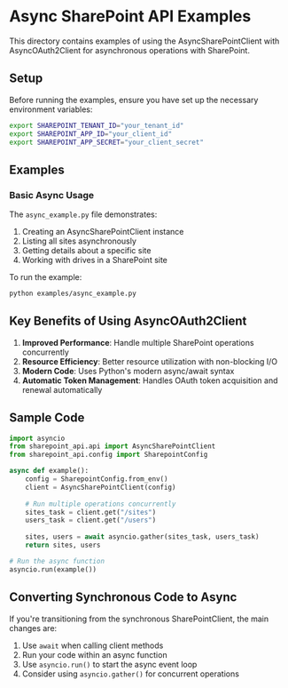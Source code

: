 # Async SharePoint API Examples

This directory contains examples of using the AsyncSharePointClient with AsyncOAuth2Client for asynchronous operations with SharePoint.

## Setup

Before running the examples, ensure you have set up the necessary environment variables:

```bash
export SHAREPOINT_TENANT_ID="your_tenant_id"
export SHAREPOINT_APP_ID="your_client_id"
export SHAREPOINT_APP_SECRET="your_client_secret"
```

## Examples

### Basic Async Usage

The `async_example.py` file demonstrates:

1. Creating an AsyncSharePointClient instance
2. Listing all sites asynchronously
3. Getting details about a specific site
4. Working with drives in a SharePoint site

To run the example:

```bash
python examples/async_example.py
```

## Key Benefits of Using AsyncOAuth2Client

1. **Improved Performance**: Handle multiple SharePoint operations concurrently
2. **Resource Efficiency**: Better resource utilization with non-blocking I/O
3. **Modern Code**: Uses Python's modern async/await syntax
4. **Automatic Token Management**: Handles OAuth token acquisition and renewal automatically

## Sample Code

```python
import asyncio
from sharepoint_api.api import AsyncSharePointClient
from sharepoint_api.config import SharepointConfig

async def example():
    config = SharepointConfig.from_env()
    client = AsyncSharePointClient(config)
    
    # Run multiple operations concurrently
    sites_task = client.get("/sites")
    users_task = client.get("/users")
    
    sites, users = await asyncio.gather(sites_task, users_task)
    return sites, users

# Run the async function
asyncio.run(example())
```

## Converting Synchronous Code to Async

If you're transitioning from the synchronous SharePointClient, the main changes are:

1. Use `await` when calling client methods
2. Run your code within an async function
3. Use `asyncio.run()` to start the async event loop
4. Consider using `asyncio.gather()` for concurrent operations 